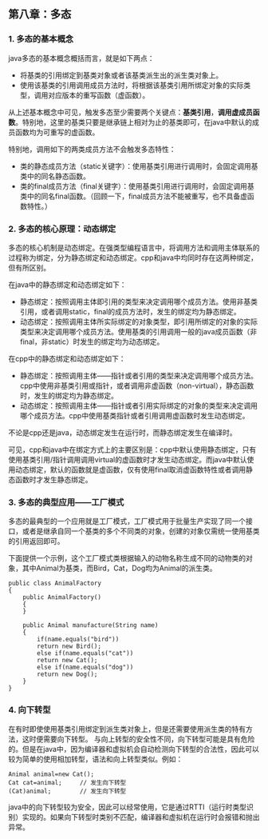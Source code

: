 ## 第八章：多态

### 1. 多态的基本概念
java多态的基本概念概括而言，就是如下两点：
+ 将基类的引用绑定到基类对象或者该基类派生出的派生类对象上。
+ 使用该基类的引用调用成员方法时，将根据该基类引用所绑定对象的实际类型，调用对应版本的重写函数（虚函数）。

从上述基本概念中可见，触发多态至少需要两个关键点：**基类引用**，**调用虚成员函数**。特别地，这里的基类只要是继承链上相对为止的基类即可，在java中默认的成员函数均为可重写的虚函数。

特别地，调用如下的两类成员方法不会触发多态特性：
+ 类的静态成员方法（static关键字）：使用基类引用进行调用时，会固定调用基类中的同名静态函数。
+ 类的final成员方法（final关键字）：使用基类引用进行调用时，会固定调用基类中的同名final函数。（回顾一下，final成员方法不能被重写，也不具备虚函数特性。）

### 2. 多态的核心原理：动态绑定
多态的核心机制是动态绑定。在强类型编程语言中，将调用方法和调用主体联系的过程称为绑定，分为静态绑定和动态绑定。cpp和java中均同时存在这两种绑定，但有所区别。

在java中的静态绑定和动态绑定如下：
+ 静态绑定：按照调用主体即引用的类型来决定调用哪个成员方法。使用非基类引用，或者调用static，final的成员方法时，发生的绑定均为静态绑定。
+ 动态绑定：按照调用主体所实际绑定的对象类型，即引用所绑定的对象的实际类型来决定调用哪个成员方法。使用基类的引用调用一般的java成员函数（非final，非static）时发生的绑定均为动态绑定。

在cpp中的静态绑定和动态绑定如下：
+ 静态绑定：按照调用主体——指针或者引用的类型来决定调用哪个成员方法。cpp中使用非基类引用或指针，或者调用非虚函数（non-virtual），静态函数时，发生的绑定均为静态绑定。
+ 动态绑定：按照调用主体——指针或者引用实际绑定的对象的类型来决定调用哪个成员方法。cpp中使用基类指针或者引用调用虚函数时发生动态绑定。

不论是cpp还是java，动态绑定发生在运行时，而静态绑定发生在编译时。

可见，cpp和java中在绑定方式上的主要区别是：cpp中默认使用静态绑定，只有使用基类引用/指针调用调用virtual的虚函数时才发生动态绑定。而java中默认使用动态绑定，默认的函数就是虚函数，仅有使用final取消虚函数特性或者调用静态函数时才发生静态绑定。

### 3. 多态的典型应用——工厂模式
多态的最典型的一个应用就是工厂模式，工厂模式用于批量生产实现了同一个接口，或者是继承自同一个基类的多个不同类的对象，创建的对象仅需统一使用基类的引用返回即可。

下面提供一个示例，这个工厂模式类根据输入的动物名称生成不同的动物类的对象，其中Animal为基类，而Bird，Cat，Dog均为Animal的派生类。

```
public class AnimalFactory
{
    public AnimalFactory()
    {
    }

    public Animal manufacture(String name)
    {
        if(name.equals("bird"))
        return new Bird();
        else if(name.equals("cat"))
        return new Cat();
        else if(name.equals("dog"))
        return new Dog();
    }
}
```

### 4. 向下转型
在有时即使使用基类引用绑定到派生类对象上，但是还需要使用派生类的特有方法，这时便需要向下转型。
与向上转型的安全性不同，向下转型可能是具有危险的。但是在java中，因为编译器和虚拟机会自动检测向下转型的合法性，因此可以较为简单的使用相加转型，语法和向上转型类似。例如：

```
Animal animal=new Cat();
Cat cat=animal;     // 发生向下转型
(Cat)animal;        // 发生向下转型
```
java中的向下转型较为安全，因此可以经常使用，它是通过RTTI（运行时类型识别）实现的。如果向下转型时类别不匹配，编译器和虚拟机在运行时会报错和抛出异常。


